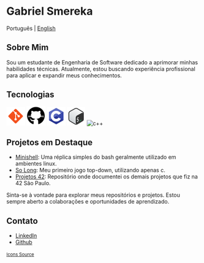 # Gabriel Smereka

Português | [English](https://github.com/gsmereka/gsmereka/blob/main/README_en.md)  

## Sobre Mim

Sou um estudante de Engenharia de Software dedicado a aprimorar minhas habilidades técnicas. Atualmente, estou buscando experiência profissional para aplicar e expandir meus conhecimentos.

## Tecnologias

![git](https://github.com/gsmereka/gsmereka/blob/main/readme_content/icon_git.png?raw=true)
![github](https://github.com/gsmereka/gsmereka/blob/main/readme_content/icon_github.png?raw=true)
![c](https://github.com/gsmereka/gsmereka/blob/main/readme_content/icon_c.png?raw=true)
![bash](https://github.com/gsmereka/gsmereka/blob/main/readme_content/icon_bash.png?raw=true)
![c++](https://img.icons8.com/ios-filled/50/000000/c-plus-plus-logo.png)


## Projetos em Destaque


- [Minishell](https://github.com/gsmereka/Minishell): Uma réplica simples do bash geralmente utilizado em ambientes linux.
- [So Long](https://github.com/gsmereka/So_long): Meu primeiro jogo top-down, utilizando apenas c.
- [Projetos 42](https://github.com/gsmereka/42_Projects): Repositório onde documentei os demais projetos que fiz na 42 São Paulo.

Sinta-se à vontade para explorar meus repositórios e projetos. Estou sempre aberto a colaborações e oportunidades de aprendizado.

## Contato

- [LinkedIn](https://www.linkedin.com/in/gabriel-smereka-3720a523b)
- [Github](https://github.com/gsmereka)

<small>[Icons Source](https://icons8.com/)</small>
